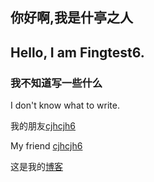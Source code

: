 ## 你好啊,我是什亭之人
## Hello, I am Fingtest6.

### 我不知道写一些什么

I don't know what to write.

我的朋友[cjhcjh6](github.com/cjhcjh6)

My friend [cjhcjh6](github.com/cjhcjh6)

这是我的[博客](hexo.cjhcjh6.top)


